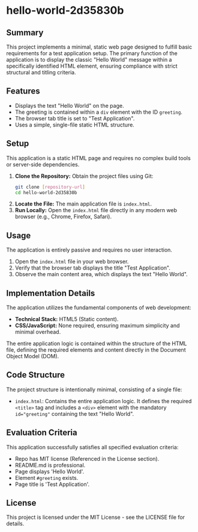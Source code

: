 # hello-world-2d35830b

## Summary

This project implements a minimal, static web page designed to fulfill basic requirements for a test application setup. The primary function of the application is to display the classic "Hello World" message within a specifically identified HTML element, ensuring compliance with strict structural and titling criteria.

## Features

*   Displays the text "Hello World" on the page.
*   The greeting is contained within a `div` element with the ID `greeting`.
*   The browser tab title is set to "Test Application".
*   Uses a simple, single-file static HTML structure.

## Setup

This application is a static HTML page and requires no complex build tools or server-side dependencies.

1.  **Clone the Repository:** Obtain the project files using Git:
    ```bash
    git clone [repository-url]
    cd hello-world-2d35830b
    ```
2.  **Locate the File:** The main application file is `index.html`.
3.  **Run Locally:** Open the `index.html` file directly in any modern web browser (e.g., Chrome, Firefox, Safari).

## Usage

The application is entirely passive and requires no user interaction.

1.  Open the `index.html` file in your web browser.
2.  Verify that the browser tab displays the title "Test Application".
3.  Observe the main content area, which displays the text "Hello World".

## Implementation Details

The application utilizes the fundamental components of web development:

*   **Technical Stack:** HTML5 (Static content).
*   **CSS/JavaScript:** None required, ensuring maximum simplicity and minimal overhead.

The entire application logic is contained within the structure of the HTML file, defining the required elements and content directly in the Document Object Model (DOM).

## Code Structure

The project structure is intentionally minimal, consisting of a single file:

*   `index.html`: Contains the entire application logic. It defines the required `<title>` tag and includes a `<div>` element with the mandatory `id="greeting"` containing the text "Hello World".

## Evaluation Criteria

This application successfully satisfies all specified evaluation criteria:

*   Repo has MIT license (Referenced in the License section).
*   README.md is professional.
*   Page displays 'Hello World'.
*   Element `#greeting` exists.
*   Page title is 'Test Application'.

## License

This project is licensed under the MIT License - see the LICENSE file for details.
